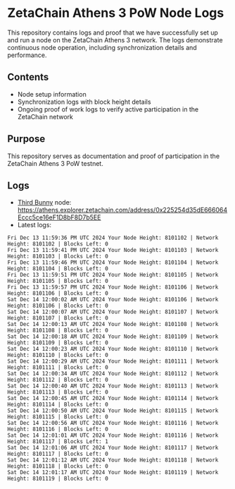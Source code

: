 # ZetaChain Athens 3 PoW Node Logs
This repository contains logs and proof that we have successfully set up and run a node on the ZetaChain Athens 3 network. The logs demonstrate continuous node operation, including synchronization details and performance.

## Contents
- Node setup information
- Synchronization logs with block height details
- Ongoing proof of work logs to verify active participation in the ZetaChain network

## Purpose
This repository serves as documentation and proof of participation in the ZetaChain Athens 3 PoW testnet.

## Logs

- [Third Bunny](https://thirdbunny.xyz/) node: https://athens.explorer.zetachain.com/address/0x225254d35dE666064Eccc5ce16eF1D8bF8D7b5EE
- Latest logs:
```
Fri Dec 13 11:59:36 PM UTC 2024 Your Node Height: 8101102 | Network Height: 8101102 | Blocks Left: 0
Fri Dec 13 11:59:41 PM UTC 2024 Your Node Height: 8101103 | Network Height: 8101103 | Blocks Left: 0
Fri Dec 13 11:59:46 PM UTC 2024 Your Node Height: 8101104 | Network Height: 8101104 | Blocks Left: 0
Fri Dec 13 11:59:51 PM UTC 2024 Your Node Height: 8101105 | Network Height: 8101105 | Blocks Left: 0
Fri Dec 13 11:59:57 PM UTC 2024 Your Node Height: 8101106 | Network Height: 8101106 | Blocks Left: 0
Sat Dec 14 12:00:02 AM UTC 2024 Your Node Height: 8101106 | Network Height: 8101106 | Blocks Left: 0
Sat Dec 14 12:00:07 AM UTC 2024 Your Node Height: 8101107 | Network Height: 8101107 | Blocks Left: 0
Sat Dec 14 12:00:13 AM UTC 2024 Your Node Height: 8101108 | Network Height: 8101108 | Blocks Left: 0
Sat Dec 14 12:00:18 AM UTC 2024 Your Node Height: 8101109 | Network Height: 8101109 | Blocks Left: 0
Sat Dec 14 12:00:23 AM UTC 2024 Your Node Height: 8101110 | Network Height: 8101110 | Blocks Left: 0
Sat Dec 14 12:00:29 AM UTC 2024 Your Node Height: 8101111 | Network Height: 8101111 | Blocks Left: 0
Sat Dec 14 12:00:34 AM UTC 2024 Your Node Height: 8101112 | Network Height: 8101112 | Blocks Left: 0
Sat Dec 14 12:00:40 AM UTC 2024 Your Node Height: 8101113 | Network Height: 8101113 | Blocks Left: 0
Sat Dec 14 12:00:45 AM UTC 2024 Your Node Height: 8101114 | Network Height: 8101114 | Blocks Left: 0
Sat Dec 14 12:00:50 AM UTC 2024 Your Node Height: 8101115 | Network Height: 8101115 | Blocks Left: 0
Sat Dec 14 12:00:56 AM UTC 2024 Your Node Height: 8101116 | Network Height: 8101116 | Blocks Left: 0
Sat Dec 14 12:01:01 AM UTC 2024 Your Node Height: 8101116 | Network Height: 8101117 | Blocks Left: 1
Sat Dec 14 12:01:06 AM UTC 2024 Your Node Height: 8101117 | Network Height: 8101117 | Blocks Left: 0
Sat Dec 14 12:01:12 AM UTC 2024 Your Node Height: 8101118 | Network Height: 8101118 | Blocks Left: 0
Sat Dec 14 12:01:17 AM UTC 2024 Your Node Height: 8101119 | Network Height: 8101119 | Blocks Left: 0
```
